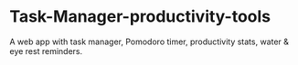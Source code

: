 # Task-Manager-productivity-tools
A web app with task manager, Pomodoro timer, productivity stats, water &amp; eye rest reminders.
